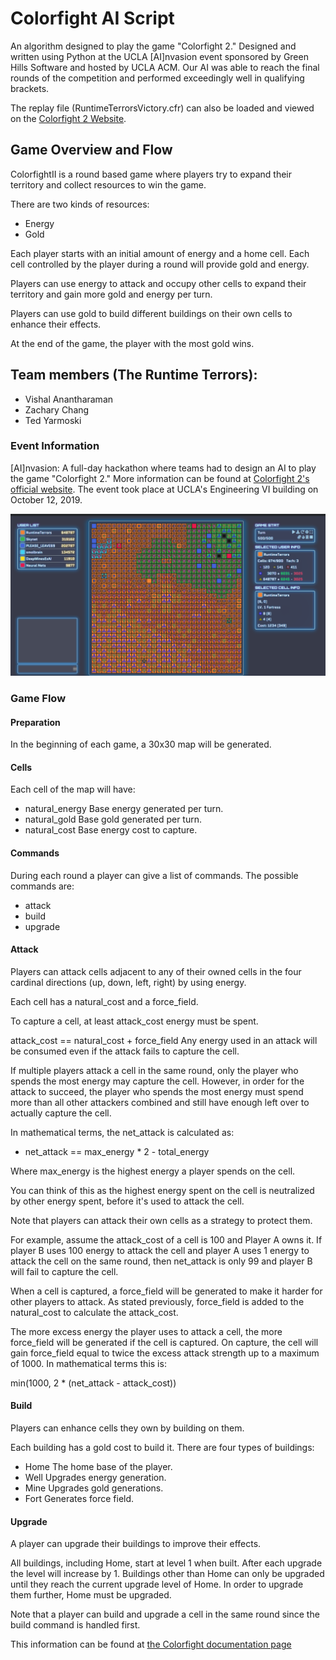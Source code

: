 # Colorfight AI Script
An algorithm designed to play the game "Colorfight 2." Designed and written using Python at the UCLA [AI]nvasion event sponsored by Green Hills Software and hosted by UCLA ACM. Our AI was able to reach the final rounds of the competition and performed exceedingly well in qualifying brackets.

The replay file (RuntimeTerrorsVictory.cfr) can also be loaded and viewed on the [Colorfight 2 Website](https://colorfightai.com/).

## Game Overview and Flow
ColorfightII is a round based game where players try to expand their territory and collect resources to win the game.

There are two kinds of resources:
- Energy
- Gold

Each player starts with an initial amount of energy and a home cell. Each cell controlled by the player during a round will provide gold and energy.

Players can use energy to attack and occupy other cells to expand their territory and gain more gold and energy per turn.

Players can use gold to build different buildings on their own cells to enhance their effects.

At the end of the game, the player with the most gold wins.


## Team members (The Runtime Terrors):
- Vishal Anantharaman
- Zachary Chang
- Ted Yarmoski

### Event Information
[AI]nvasion: A full-day hackathon where teams had to design an AI to play the game "Colorfight 2." More information can be found at [Colorfight 2's official website](https://colorfightai.com/). The event took place at UCLA's Engineering VI building on October 12, 2019.


![](./colorfight1.PNG)


### Game Flow

#### Preparation
In the beginning of each game, a 30x30 map will be generated.

#### Cells
Each cell of the map will have:

- natural_energy Base energy generated per turn.
- natural_gold Base gold generated per turn.
- natural_cost Base energy cost to capture.

#### Commands
During each round a player can give a list of commands. The possible commands are:
- attack
- build
- upgrade

#### Attack
Players can attack cells adjacent to any of their owned cells in the four cardinal directions (up, down, left, right) by using energy.

Each cell has a natural_cost and a force_field.

To capture a cell, at least attack_cost energy must be spent.

attack_cost == natural_cost + force_field
Any energy used in an attack will be consumed even if the attack fails to capture the cell.

If multiple players attack a cell in the same round, only the player who spends the most energy may capture the cell. However, in order for the attack to succeed, the player who spends the most energy must spend more than all other attackers combined and still have enough left over to actually capture the cell.

In mathematical terms, the net_attack is calculated as:

- net_attack == max_energy * 2 - total_energy

Where max_energy is the highest energy a player spends on the cell.

You can think of this as the highest energy spent on the cell is neutralized by other energy spent, before it's used to attack the cell.

Note that players can attack their own cells as a strategy to protect them.

For example, assume the attack_cost of a cell is 100 and Player A owns it. If player B uses 100 energy to attack the cell and player A uses 1 energy to attack the cell on the same round, then net_attack is only 99 and player B will fail to capture the cell.

When a cell is captured, a force_field will be generated to make it harder for other players to attack. As stated previously, force_field is added to the natural_cost to calculate the attack_cost.

The more excess energy the player uses to attack a cell, the more force_field will be generated if the cell is captured. On capture, the cell will gain force_field equal to twice the excess attack strength up to a maximum of 1000. In mathematical terms this is:

min(1000, 2 * (net_attack - attack_cost))

#### Build
Players can enhance cells they own by building on them.

Each building has a gold cost to build it.
There are four types of buildings:

- Home The home base of the player.
- Well Upgrades energy generation.
- Mine Upgrades gold generations.
- Fort Generates force field.

#### Upgrade
A player can upgrade their buildings to improve their effects.

All buildings, including Home, start at level 1 when built. After each upgrade the level will increase by 1. Buildings other than Home can only be upgraded until they reach the current upgrade level of Home. In order to upgrade them further, Home must be upgraded.

Note that a player can build and upgrade a cell in the same round since the build command is handled first.


This information can be found at [the Colorfight documentation page](https://colorfightai.com/docs)
